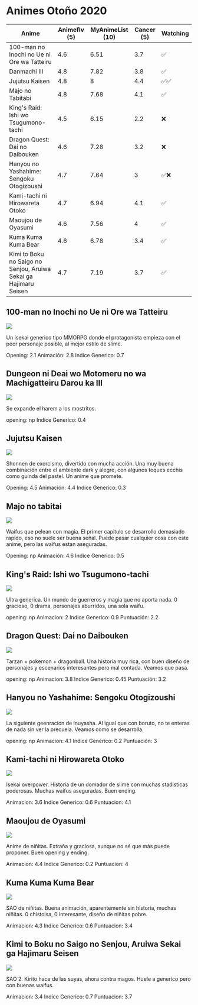 
# Animes Otoño 2020

|Anime|Animeflv (5)|MyAnimeList (10)|Cancer (5)|Watching|
|---|---|---|---|---|
|100-man no Inochi no Ue ni Ore wa Tatteiru|4.6|6.51|3.7|✅|
|Danmachi III|4.8|7.82|3.8|✅|
|Jujutsu Kaisen|4.8|8|4.4|✅✅|
|Majo no Tabitabi|4.8|7.68|4.1|✅|
|King's Raid: Ishi wo Tsugumono-tachi|4.5|6.15|2.2|❌|
|Dragon Quest: Dai no Daibouken |4.6|7.28|3.2|❌|
|Hanyou no Yashahime: Sengoku Otogizoushi|4.7|7.64|3|✅❌|
|Kami-tachi ni Hirowareta Otoko|4.7|6.94|4.1|✅|
|Maoujou de Oyasumi|4.6|7.56|4|✅|
|Kuma Kuma Kuma Bear|4.6|6.78|3.4|✅|
|Kimi to Boku no Saigo no Senjou, Aruiwa Sekai ga Hajimaru Seisen|4.7|7.19|3.7|✅|




## 100-man no Inochi no Ue ni Ore wa Tatteiru
![](https://cdn.myanimelist.net/images/anime/1825/108800l.jpg)

Un isekai generico tipo MMORPG donde el protagonista empieza con el peor personaje posible, al mejor estilo de slime.

Opening: 2.1
Animación: 2.8
Indice Generico: 0.7

## Dungeon ni Deai wo Motomeru no wa Machigatteiru Darou ka III

![](https://cdn.myanimelist.net/images/anime/1523/108380.jpg)

Se expande el harem a los mostritos.

opening: np
Indice Generico: 0.4

## Jujutsu Kaisen
![](https://cdn.myanimelist.net/images/anime/1171/109222.jpg)

Shonnen de exorcismo, divertido con mucha acción. Una muy buena combinación entre el ambiente dark y alegre, con algunos toques ecchis como guinda del pastel. Un anime que promete.

Opening: 4.5
Animación: 4.4
Indice Generico: 0.3

## Majo no tabitai
![](https://cdn.myanimelist.net/images/anime/1802/108501.jpg)

Waifus que pelean con magia. El primer capitulo se desarrollo demasiado rapido, eso no suele ser buena señal. Puede pasar cualquier cosa con este anime, pero las waifus estan aseguradas.

Opening: np
Animación: 4.6
Indice Generico: 0.5

## King's Raid: Ishi wo Tsugumono-tachi
![](https://cdn.myanimelist.net/images/anime/1885/109122.webp)

Ultra generica. Un mundo de guerreros y magia que no aporta nada. 0 gracioso, 0 drama, personajes aburridos, una sola waifu.

opening: np
Animacion: 2
Indice Generico: 0.9
Puntuación: 2.2

## Dragon Quest: Dai no Daibouken 
![](https://cdn.myanimelist.net/images/anime/1499/109126.jpg)

Tarzan + pokemon + dragonball. Una historia muy rica, con buen diseño de personajes y escenarios interesantes pero mal contada. Veamos que pasa.

opening: np
Animacion: 3.8
Indice Generico: 0.45
Puntuación: 3.2

## Hanyou no Yashahime: Sengoku Otogizoushi
![](https://cdn.myanimelist.net/images/anime/1783/108783.jpg)

La siguiente geenracion de inuyasha. Al igual que con boruto, no te enteras de nada sin ver la precuela. Veamos como se desarrolla.

opening: np
Animacion: 4.1
Indice Generico: 0.2
Puntuación: 3

## Kami-tachi ni Hirowareta Otoko

![](https://cdn.myanimelist.net/images/anime/1654/108801.jpg)

Isekai overpower. Historia de un domador de slime con muchas stadisticas poderosas. Muchas waifus aseguradas. Buen ending.

Animacion: 3.6
Indice Generico: 0.6
Puntuacion: 4.1

## Maoujou de Oyasumi

![](https://cdn.myanimelist.net/images/anime/1448/108514.jpg)

Anime de niñitas. Extraña y graciosa, aunque no sé que más puede proponer. Buen opening y ending.

Animacion: 4.4
Indice Generico: 0.2
Puntuacion: 4

## Kuma Kuma Kuma Bear

![](https://cdn.myanimelist.net/images/anime/1115/108852.jpg)

SAO de niñitas. Buena animación, aparentemente sin historia, muchas niñitas. 0 chistoisa, 0 interesante, diseño de niñitas pobre.

Animacion: 4.3
Indice Generico: 0.6
Puntuacion: 3.4

## Kimi to Boku no Saigo no Senjou, Aruiwa Sekai ga Hajimaru Seisen

![](https://cdn.myanimelist.net/images/anime/1100/109044.jpg)

SAO 2. Kirito hace de las suyas, ahora contra magos. Huele a generico pero con buenas waifus.

Animacion: 3.4
Indice Generico: 0.7
Puntuacion: 3.7

